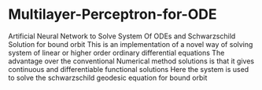 # Multilayer-Perceptron-for-ODE
Artificial Neural Network to Solve System Of ODEs and Schwarzschild Solution for bound orbit
This is an implementation of a novel way of solving system of linear or higher order ordinary differential equations
The advantage over the conventional Numerical method solutions is that it gives continuous and differentiable functional solutions
Here the system is used to solve the schwarzschild geodesic equation for bound orbit

